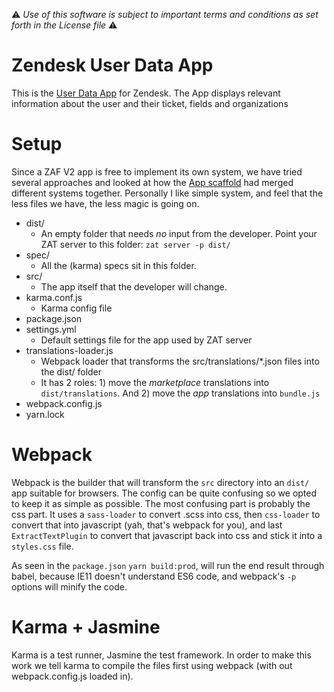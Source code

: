 :warning: *Use of this software is subject to important terms and conditions as set forth in the License file* :warning:

Zendesk User Data App
===============

This is the [User Data App](https://www.zendesk.com/apps/user-data) for Zendesk. The App displays relevant information about the user and their ticket, fields and organizations

Setup
===============
Since a ZAF V2 app is free to implement its own system, we have tried several approaches and looked at how the [App scaffold](https://github.com/zendesk/app_scaffold) had merged different systems together. Personally I like simple system, and feel that the less files we have, the less magic is going on.

* dist/
  * An empty folder that needs *no* input from the developer. Point your ZAT server to this folder: `zat server -p dist/`
* spec/
  * All the (karma) specs sit in this folder.
* src/
  * The app itself that the developer will change.
* karma.conf.js
  * Karma config file
* package.json
* settings.yml
  * Default settings file for the app used by ZAT server
* translations-loader.js
  * Webpack loader that transforms the src/translations/*.json files into the dist/ folder
  * It has 2 roles: 1) move the *marketplace* translations into `dist/translations`. And 2) move the *app* translations into `bundle.js`
* webpack.config.js
* yarn.lock

Webpack
===============
Webpack is the builder that will transform the `src` directory into an `dist/` app suitable for browsers. The config can be quite confusing so we opted to keep it as simple as possible. The most confusing part is probably the css part. It uses a `sass-loader` to convert .scss into css, then `css-loader` to convert that into javascript (yah, that's webpack for you), and last `ExtractTextPlugin` to convert that javascript back into css and stick it into a `styles.css` file.

As seen in the `package.json` `yarn build:prod`, will run the end result through babel, because IE11 doesn't understand ES6 code, and webpack's `-p` options will minify the code.

Karma + Jasmine
===============
Karma is a test runner, Jasmine the test framework. In order to make this work we tell karma to compile the files first using webpack (with out webpack.config.js loaded in).
